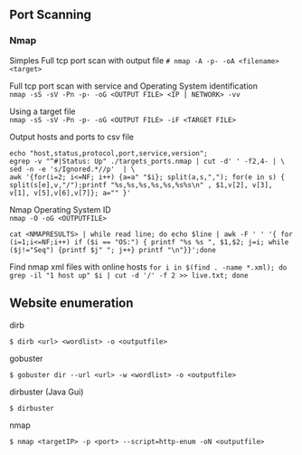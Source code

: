 ## Port Scanning  

### Nmap

Simples Full tcp port scan with output file
`# nmap -A -p- -oA <filename> <target>`

Full tcp port scan with service and Operating System identification  
`nmap -sS -sV -Pn -p- -oG <OUTPUT FILE> <IP | NETWORK> -vv`

Using a target file  
`nmap -sS -sV -Pn -p- -oG <OUTPUT FILE> -iF <TARGET FILE>` 

Output hosts and ports to csv file  
``` 
echo "host,status,protocol,port,service,version";  
egrep -v "^#|Status: Up" ./targets_ports.nmap | cut -d' ' -f2,4- | \  
sed -n -e 's/Ignored.*//p'  | \  
awk '{for(i=2; i<=NF; i++) {a=a" "$i}; split(a,s,","); for(e in s) { split(s[e],v,"/");printf "%s,%s,%s,%s,%s,%s%s\n" , $1,v[2], v[3], v[1], v[5],v[6],v[7]}; a="" }'  
```

Nmap Operating System ID  
`nmap -O -oG <OUTPUTFILE>`      
```
cat <NMAPRESULTS> | while read line; do echo $line | awk -F ' ' '{ for (i=1;i<=NF;i++) if ($i == "OS:") { printf "%s %s ", $1,$2; j=i; while ($j!="Seq") {printf $j" "; j++} printf "\n"}}';done  
```

Find nmap xml files with online hosts
```for i in $(find . -name *.xml); do grep -il "1 host up" $i | cut -d '/' -f 2 >> live.txt; done```

## Website enumeration

dirb  
```
$ dirb <url> <wordlist> -o <outputfile>
``` 

gobuster  
```
$ gobuster dir --url <url> -w <wordlist> -o <outputfile>
```

dirbuster (Java Gui)  
```
$ dirbuster
```  

nmap  
```
$ nmap <targetIP> -p <port> --script=http-enum -oN <outputfile>
```  
